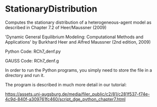 # StationaryDistribution
Computes the stationary distribution of a heterogeneous-agent model as described in Chapter 7.2 of Heer/Maussner (2009)

'Dynamic General Equilibrium Modeling: Computational Methods and Applications' by Burkhard Heer and Alfred Maussner
(2nd edition, 2009)

Python Code: RCh7_denf.py

GAUSS Code: RCh7_denf.g

In order to run the Python programs, you simply need to store the file in a directory and run it.

The program is described in much more detail in our tutorial:

https://assets.uni-augsburg.de/media/filer_public/c2/81/c281f537-f74e-4c9d-840f-a309761fc460/script_dge_python_chapter7.html


